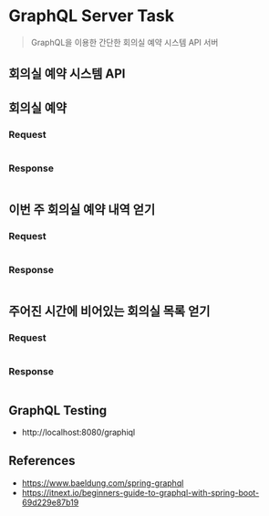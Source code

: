 # GraphQL Server Task
> GraphQL을 이용한 간단한 회의실 예약 시스템 API 서버

## 회의실 예약 시스템 API

## 회의실 예약

### Request
```graphql
```

### Response
```graphql
```

## 이번 주 회의실 예약 내역 얻기

### Request
```graphql
```

### Response
```graphql
```

## 주어진 시간에 비어있는 회의실 목록 얻기

### Request
```graphql
```

### Response
```graphql
```

## GraphQL Testing
- http://localhost:8080/graphiql

## References
- https://www.baeldung.com/spring-graphql
- https://itnext.io/beginners-guide-to-graphql-with-spring-boot-69d229e87b19
